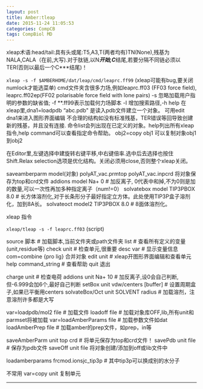 ```yaml
---
layout: post
title: Amber:tleap
date: 2015-11-24 11:05:53
categories: CompCB
tags: CompBiol MD
---
```


xleap术语:head/tail:具有头或尾:T5,A3,T(两者均有)TN(None),残基为NALA,CALA（在前,大写).对于肽链,以N***开始,C***结尾,若要分隔不同链必须以TER(否则以最后一个C***结尾)！

`xleap -s -f $AMBERHOME/dat/leap/cmd/leaprc.ff99`  (xleap可能有bug,要关闭numlock才能选菜单)
cmd文件夹含很多力场,例如leaprc.ff03 (FF03 force field), leaprc.ff02ep(FF02 polarisable force field with lone pairs)
-s 忽略加载用户指明的参数的缺省值; -f **.ff99表示加载何力场脚本 -I 增加搜索路径,-h help
在xleap里,dna1=loadpdb “abc.pdb" 是读入pdb文件建立一个对象。
可用edit dna1来进入图形界面编辑
不合理的结构如没有标准残基，TER错误等回导致创建新的残基，并且没有连接.
命令list会列出现在已定义的对象。help列出所有xleap指令,help command可以查看指定命令帮助。
obj2=copy obj1 可以复制对象obj1到obj2

在Editor里,左键选择中建旋转右键平移,中右键倍率.选中后去选择也按住Shift.Relax selection选项是优化结构。关闭必须用close,否则整个xleap关闭。

saveamberparm model(对象)  polyAT\_vac.prmtop polyAT\_vac.inpcrd 将对象保存为top和crd文件
addions model Na+ 0 # 加反离子, 0代表中和掉,不为0则是加的数量,可以一次性再加多种指定离子（num!=0）
solvatebox model TIP3PBOX 8.0    # 长方体溶剂化,对于长条形分子最好指定立方体。此处使用TIP3P盒子溶剂化，加到8A长。
solvateoct model2 TIP3PBOX 8.0  # 8面体溶剂化。

xleap 指令

`xleap/tleap -s -f leaprc.ff03` (script)

source 脚本 # 加载脚本,当前文件夹或path文件夹
list # 查看所有定义的变量(unit,residue等)
check unit # 检查单元,很重要
desc var  #  显示变量信息
com=combine {pro lig}    合并对象
edit unit  #  xleap开图形界面编辑和查看单元
help command_string #  查看帮助
quit 退出

charge unit # 检查电荷
addions unit Na+ 10  # 加反离子,设0会自己判断,但-6.999会加6个,最好自己判断
setBox unit vdw/centers [buffer] #  设置周期盒子,如果已平衡用centers
solvateBox/Oct unit SOLVENT radius #  加载溶剂，注意溶剂许多都是大写

var=loadpdb/mol2 file #  加载文件
loadoff file #  加载对象库OFF,lib,所有unit和parmset将被加载
var=loadAmberParams file #  加载参数文件如dat
loadAmberPrep file # 加载amber的prep文件，如prep，in等

saveAmberParm unit top crd # 将单元保存为top和crd文件！
savePdb unit file #   保存为pdb文件
saveOff unit file 将对象创建/添加到off或lib文件中

loadamberparams frcmod.ionsjc_tip3p  # 其中tip3p可以换成别的水分子

不常用
var=copy unit 复制单元


------
